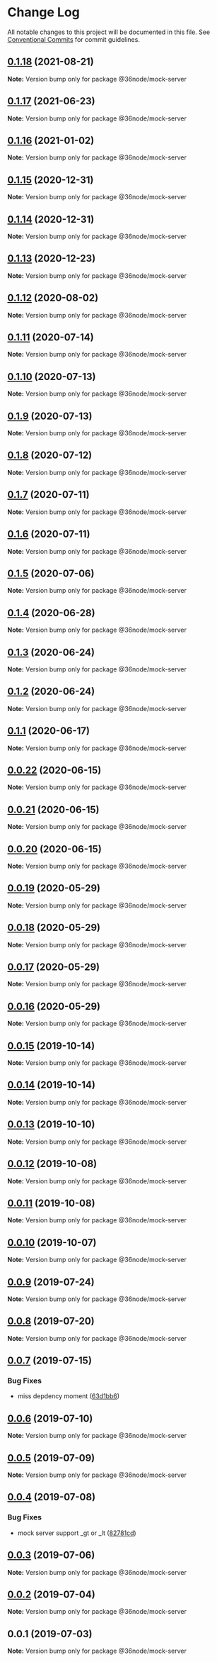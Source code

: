 # Change Log

All notable changes to this project will be documented in this file.
See [Conventional Commits](https://conventionalcommits.org) for commit guidelines.

## [0.1.18](https://github.com/36node/sketch/compare/@36node/mock-server@0.1.17...@36node/mock-server@0.1.18) (2021-08-21)

**Note:** Version bump only for package @36node/mock-server





## [0.1.17](https://github.com/36node/sketch/compare/@36node/mock-server@0.1.16...@36node/mock-server@0.1.17) (2021-06-23)

**Note:** Version bump only for package @36node/mock-server





## [0.1.16](https://github.com/36node/sketch/compare/@36node/mock-server@0.1.15...@36node/mock-server@0.1.16) (2021-01-02)

**Note:** Version bump only for package @36node/mock-server





## [0.1.15](https://github.com/36node/sketch/compare/@36node/mock-server@0.1.14...@36node/mock-server@0.1.15) (2020-12-31)

**Note:** Version bump only for package @36node/mock-server





## [0.1.14](https://github.com/36node/sketch/compare/@36node/mock-server@0.1.13...@36node/mock-server@0.1.14) (2020-12-31)

**Note:** Version bump only for package @36node/mock-server





## [0.1.13](https://github.com/36node/sketch/compare/@36node/mock-server@0.1.12...@36node/mock-server@0.1.13) (2020-12-23)

**Note:** Version bump only for package @36node/mock-server





## [0.1.12](https://github.com/36node/sketch/compare/@36node/mock-server@0.1.11...@36node/mock-server@0.1.12) (2020-08-02)

**Note:** Version bump only for package @36node/mock-server





## [0.1.11](https://github.com/36node/sketch/compare/@36node/mock-server@0.1.10...@36node/mock-server@0.1.11) (2020-07-14)

**Note:** Version bump only for package @36node/mock-server





## [0.1.10](https://github.com/36node/sketch/compare/@36node/mock-server@0.1.9...@36node/mock-server@0.1.10) (2020-07-13)

**Note:** Version bump only for package @36node/mock-server





## [0.1.9](https://github.com/36node/sketch/compare/@36node/mock-server@0.1.8...@36node/mock-server@0.1.9) (2020-07-13)

**Note:** Version bump only for package @36node/mock-server





## [0.1.8](https://github.com/36node/sketch/compare/@36node/mock-server@0.1.7...@36node/mock-server@0.1.8) (2020-07-12)

**Note:** Version bump only for package @36node/mock-server





## [0.1.7](https://github.com/36node/sketch/compare/@36node/mock-server@0.1.6...@36node/mock-server@0.1.7) (2020-07-11)

**Note:** Version bump only for package @36node/mock-server





## [0.1.6](https://github.com/36node/sketch/compare/@36node/mock-server@0.1.5...@36node/mock-server@0.1.6) (2020-07-11)

**Note:** Version bump only for package @36node/mock-server





## [0.1.5](https://github.com/36node/sketch/compare/@36node/mock-server@0.1.4...@36node/mock-server@0.1.5) (2020-07-06)

**Note:** Version bump only for package @36node/mock-server





## [0.1.4](https://github.com/36node/sketch/compare/@36node/mock-server@0.1.3...@36node/mock-server@0.1.4) (2020-06-28)

**Note:** Version bump only for package @36node/mock-server





## [0.1.3](https://github.com/36node/sketch/compare/@36node/mock-server@0.1.2...@36node/mock-server@0.1.3) (2020-06-24)

**Note:** Version bump only for package @36node/mock-server





## [0.1.2](https://github.com/36node/sketch/compare/@36node/mock-server@0.1.1...@36node/mock-server@0.1.2) (2020-06-24)

**Note:** Version bump only for package @36node/mock-server





## [0.1.1](https://github.com/36node/sketch/compare/@36node/mock-server@0.0.22...@36node/mock-server@0.1.1) (2020-06-17)

**Note:** Version bump only for package @36node/mock-server





## [0.0.22](https://github.com/36node/sketch/compare/@36node/mock-server@0.0.21...@36node/mock-server@0.0.22) (2020-06-15)

**Note:** Version bump only for package @36node/mock-server





## [0.0.21](https://github.com/36node/sketch/compare/@36node/mock-server@0.0.20...@36node/mock-server@0.0.21) (2020-06-15)

**Note:** Version bump only for package @36node/mock-server





## [0.0.20](https://github.com/36node/sketch/compare/@36node/mock-server@0.0.19...@36node/mock-server@0.0.20) (2020-06-15)

**Note:** Version bump only for package @36node/mock-server





## [0.0.19](https://github.com/36node/sketch/compare/@36node/mock-server@0.0.18...@36node/mock-server@0.0.19) (2020-05-29)

**Note:** Version bump only for package @36node/mock-server





## [0.0.18](https://github.com/36node/sketch/compare/@36node/mock-server@0.0.17...@36node/mock-server@0.0.18) (2020-05-29)

**Note:** Version bump only for package @36node/mock-server





## [0.0.17](https://github.com/36node/sketch/compare/@36node/mock-server@0.0.16...@36node/mock-server@0.0.17) (2020-05-29)

**Note:** Version bump only for package @36node/mock-server





## [0.0.16](https://github.com/36node/sketch/compare/@36node/mock-server@0.0.15...@36node/mock-server@0.0.16) (2020-05-29)

**Note:** Version bump only for package @36node/mock-server





## [0.0.15](https://github.com/36node/sketch/compare/@36node/mock-server@0.0.14...@36node/mock-server@0.0.15) (2019-10-14)

**Note:** Version bump only for package @36node/mock-server





## [0.0.14](https://github.com/36node/sketch/compare/@36node/mock-server@0.0.13...@36node/mock-server@0.0.14) (2019-10-14)

**Note:** Version bump only for package @36node/mock-server





## [0.0.13](https://github.com/36node/sketch/compare/@36node/mock-server@0.0.12...@36node/mock-server@0.0.13) (2019-10-10)

**Note:** Version bump only for package @36node/mock-server





## [0.0.12](https://github.com/36node/sketch/compare/@36node/mock-server@0.0.11...@36node/mock-server@0.0.12) (2019-10-08)

**Note:** Version bump only for package @36node/mock-server





## [0.0.11](https://github.com/36node/sketch/compare/@36node/mock-server@0.0.10...@36node/mock-server@0.0.11) (2019-10-08)

**Note:** Version bump only for package @36node/mock-server





## [0.0.10](https://github.com/36node/sketch/compare/@36node/mock-server@0.0.9...@36node/mock-server@0.0.10) (2019-10-07)

**Note:** Version bump only for package @36node/mock-server





## [0.0.9](https://github.com/36node/sketch/compare/@36node/mock-server@0.0.8...@36node/mock-server@0.0.9) (2019-07-24)

**Note:** Version bump only for package @36node/mock-server





## [0.0.8](https://github.com/36node/sketch/compare/@36node/mock-server@0.0.7...@36node/mock-server@0.0.8) (2019-07-20)

**Note:** Version bump only for package @36node/mock-server





## [0.0.7](https://github.com/36node/sketch/compare/@36node/mock-server@0.0.6...@36node/mock-server@0.0.7) (2019-07-15)


### Bug Fixes

* miss depdency moment ([63d1bb6](https://github.com/36node/sketch/commit/63d1bb6))





## [0.0.6](https://github.com/36node/sketch/compare/@36node/mock-server@0.0.5...@36node/mock-server@0.0.6) (2019-07-10)

**Note:** Version bump only for package @36node/mock-server





## [0.0.5](https://github.com/36node/sketch/compare/@36node/mock-server@0.0.4...@36node/mock-server@0.0.5) (2019-07-09)

**Note:** Version bump only for package @36node/mock-server





## [0.0.4](https://github.com/36node/sketch/compare/@36node/mock-server@0.0.3...@36node/mock-server@0.0.4) (2019-07-08)


### Bug Fixes

* mock server support _gt or _lt ([82781cd](https://github.com/36node/sketch/commit/82781cd))





## [0.0.3](https://github.com/36node/sketch/compare/@36node/mock-server@0.0.2...@36node/mock-server@0.0.3) (2019-07-06)

**Note:** Version bump only for package @36node/mock-server





## [0.0.2](https://github.com/36node/sketch/compare/@36node/mock-server@0.0.1...@36node/mock-server@0.0.2) (2019-07-04)

**Note:** Version bump only for package @36node/mock-server





## 0.0.1 (2019-07-03)

**Note:** Version bump only for package @36node/mock-server
